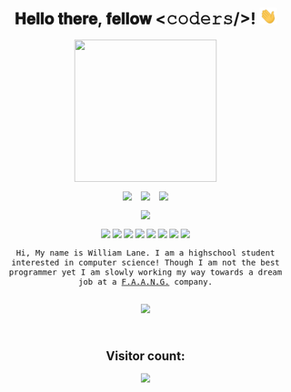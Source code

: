 <div>
<h1 align="center"> 𝐇𝐞𝐥𝐥𝐨 𝐭𝐡𝐞𝐫𝐞, 𝐟𝐞𝐥𝐥𝐨𝐰 <𝚌𝚘𝚍𝚎𝚛𝚜/>! <img src="https://raw.githubusercontent.com/ABSphreak/ABSphreak/master/gifs/Hi.gif" width="30px"></h1>

<p align="center">
<a href="willdoescode"><img src="https://raw.githubusercontent.com/willdoescode/willdoescode/master/willdoescode.JPG" width="250" height="250"></a>
</p>



<p align="center">
<a href="https://codepen.io/pietales"><img src="https://user-images.githubusercontent.com/25087769/87174133-6cf96280-c2df-11ea-9134-09bacdfb3464.png"/></a> &nbsp;&nbsp;
<a href="https://twitter.com/willdoescode"><img src="https://user-images.githubusercontent.com/25087769/87172407-de83e180-c2dc-11ea-9479-a894758266c3.png"/></a> &nbsp;&nbsp;
<a href="mailto:williamlane923@gmail.com"><img src="https://user-images.githubusercontent.com/25087769/87174308-a4680f00-c2df-11ea-90b0-5fa1fa76d2f1.png"/></a>
<br>
</p>

<p align="center">
<a href="https://paypal.me/williamdlane"><img src="https://img.shields.io/badge/paypal-donate-success.svg?style=for-the-badge"></a>
<br>
</p>

<p align="center">
<a href="https://www.javascript.com/"><img src="https://img.shields.io/badge/-JavaScript-black?style=flat-square&logo=javascript"></a>
<a href="https://nodejs.org/en/"><img src="https://img.shields.io/badge/-Nodejs-black?style=flat-square&logo=Node.js"></a>
<a href="https://www.python.org/"><img src="https://img.shields.io/badge/-Python-black?style=flat-square&logo=Python"></a>
<a href="https://www.java.com/en/"><img src="https://img.shields.io/badge/-java-E34A86?style=flat-square&logo=java"></a>
<a href="willdoescode"><img src="https://img.shields.io/badge/-HTML5-E34F26?style=flat-square&logo=html5&logoColor=white"></a>
<a href="https://git-scm.com/"><img src="https://img.shields.io/badge/-Git-black?style=flat-square&logo=git"></a>
<a href="https://github.com/"><img src="https://img.shields.io/badge/-GitHub-181717?style=flat-square&logo=github"></a>
<a href="https://www.apple.com/macos/catalina/"><img src="https://img.shields.io/badge/OS-macOS-informational?style=flat-square&logo=apple&logoColor=white"></a>
</p>

<p align="center"> <samp>Hi, My name is William Lane. I am a highschool student interested in computer science! Though I am not the best programmer yet I am slowly working my way towards a dream job at a <a href="https://raw.githubusercontent.com/willdoescode/willdoescode/master/what.txt" target="_blank">F.A.A.N.G.</a> company.</samp> 
<br>
<br>


<p align="center"><img src="https://github-readme-stats.vercel.app/api?username=willdoescode&show_icons=true&hide_border=false&line_height=20&title_color=ea4aed&icon_color=1b93c9&show_owner=true"></p>
<br>


<h2 align="center">Visitor count: </h2>

<p align="center"> 
  <img src="https://profile-counter.glitch.me/willdoescode/count.svg" />
</p>
</div>